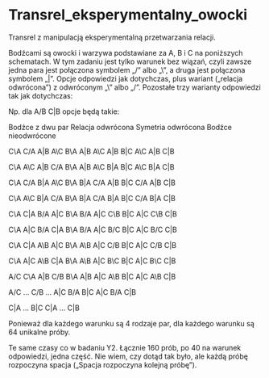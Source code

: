 # Transrel_eksperymentalny_owocki

Transrel z manipulacją eksperymentalną przetwarzania relacji.

Bodźcami są owocki i warzywa podstawiane za A, B i C na poniższych schematach. W tym zadaniu jest tylko warunek bez wiązań, czyli zawsze jedna para jest połączona symbolem „/” albo „\”, a druga jest połączona symbolem „|”. Opcje odpowiedzi jak dotychczas, plus wariant („relacja odwrócona”) z odwróconym „\” albo „/”. Pozostałe trzy warianty odpowiedzi tak jak dotychczas:

Np. dla A/B C|B opcje będą takie:

Bodźce z dwu par Relacja odwrócona Symetria odwrócona Bodźce nieodwrócone

C\A C/A A|B A\C B\A A|B A\C A|B B|C A\C A|B C|B

C\A A\C A|B C/A B\A A|B A\C B|A B|C A\C B|A C|B

C\A C/A B|A A\C B\A B|A C/A A|B B|C C/A A|B C|B

C\A A\C B|A C/A B\A B|A C/A B|A B|C C/A B|A C|B

C\A C|A B/A A|C B\A B/A A|C C\B B|C A|C C\B C|B

C\A A|C B/A C|A B\A B/A A|C B/C B|C A|C B/C C|B

C\A C|A A\B A|C B\A A\B A|C C/B B|C A|C C/B C|B

C\A A|C A\B C|A B\A A\B A|C B\C B|C A|C B\C C|B

A/C C\A A|B C/B B\A A|B A|C A\B B|C A|C A\B C|B

A/C … C/B … A|C B/A B|C A|C B/A C|B

C|A … B|C C|A … C|B

Ponieważ dla każdego warunku są 4 rodzaje par, dla każdego warunku są 64 unikalne próby.

Te same czasy co w badaniu Y2. Łącznie 160 prób, po 40 na warunek odpowiedzi, jedna część. Nie wiem, czy dotąd tak było, ale każdą próbę rozpoczyna spacja („Spacja rozpoczyna kolejną próbę”). 
